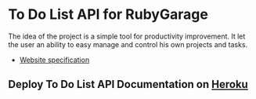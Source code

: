 # To Do List API for RubyGarage

The idea of the project is a simple tool for productivity improvement.
It let the user an ability to easy manage and control his own projects and tasks.

- [Website specification](https://docs.google.com/document/d/1PsZhaIZXhycZDQaNfn6wlAWLwSYdug-8NNBehkh_mVE/edit)

## Deploy To Do List API Documentation on [Heroku](https://api-todo-rg-turvitan.herokuapp.com)
